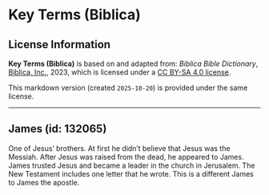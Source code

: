 # Key Terms (Biblica)

## License Information

**Key Terms (Biblica)** is based on and adapted from: _Biblica Bible Dictionary_, [Biblica, Inc.](https://www.biblica.com/), 2023, which is licensed under a [CC BY-SA 4.0 license](https://creativecommons.org/licenses/by-sa/4.0/legalcode.en).

This markdown version (created `2025-10-20`) is provided under the same license.



--------------------------------

## James (id: 132065)

One of Jesus’ brothers. At first he didn’t believe that Jesus was the Messiah. After Jesus was raised from the dead, he appeared to James. James trusted Jesus and became a leader in the church in Jerusalem. The New Testament includes one letter that he wrote. This is a different James to James the apostle.


